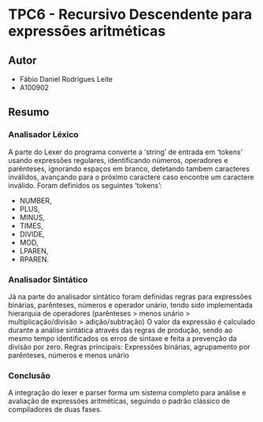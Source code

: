 # TPC6 - Recursivo Descendente para expressões aritméticas

## Autor
- Fábio Daniel Rodrigues Leite
- A100902

## Resumo

### Analisador Léxico

A parte do Lexer do programa converte a ‘string’ de entrada em ‘tokens’ usando expressões regulares, identificando números, operadores e parênteses, ignorando espaços em branco, detetando tambem caracteres inválidos, avançando para o próximo caractere caso encontre um caractere inválido.
Foram definidos os seguintes ‘tokens’: 
- NUMBER, 
- PLUS,
- MINUS, 
- TIMES, 
- DIVIDE, 
- MOD,
- LPAREN, 
- RPAREN.

### Analisador Sintático

Já na parte do analisador sintático foram definidas regras para expressões binárias, parênteses, números e operador unário, tendo sido implementada hierarquia de operadores (parênteses > menos unário > multiplicação/divisão > adição/subtração)
O valor da expressão é calculado durante a análise sintática através das regras de produção, sendo ao mesmo tempo identificados os erros de sintaxe e feita a prevenção da divisão por zero.
Regras principais: Expressões binárias, agrupamento por parênteses, números e menos unário

### Conclusão

A integração do lexer e parser forma um sistema completo para análise e avaliação de expressões aritméticas, seguindo o padrão clássico de compiladores de duas fases.
